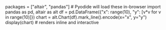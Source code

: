 <link rel="stylesheet" href="https://pyscript.net/latest/pyscript.css" />
<script defer src="https://pyscript.net/latest/pyscript.js"></script>

<py-config>
  packages = ["altair", "pandas"]  # Pyodide will load these in-browser
</py-config>

<py-script>
import pandas as pd, altair as alt
df = pd.DataFrame({"x": range(10), "y": [v*v for v in range(10)]})
chart = alt.Chart(df).mark_line().encode(x="x", y="y")
display(chart)   # renders inline and interactive
</py-script>